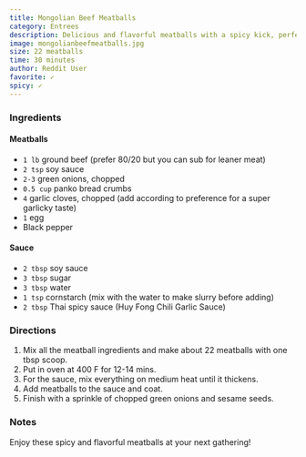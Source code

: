 ```yaml
---
title: Mongolian Beef Meatballs
category: Entrees 
description: Delicious and flavorful meatballs with a spicy kick, perfect for any gathering.
image: mongolianbeefmeatballs.jpg
size: 22 meatballs
time: 30 minutes
author: Reddit User
favorite: ✓
spicy: ✓
---
```


### Ingredients

#### Meatballs

* `1 lb` ground beef (prefer 80/20 but you can sub for leaner meat)
* `2 tsp` soy sauce
* `2-3` green onions, chopped
* `0.5 cup` panko bread crumbs
* `4` garlic cloves, chopped (add according to preference for a super garlicky taste)
* `1` egg
* Black pepper

#### Sauce

* `2 tbsp` soy sauce
* `3 tbsp` sugar
* `3 tbsp` water
* `1 tsp` cornstarch (mix with the water to make slurry before adding)
* `2 tbsp` Thai spicy sauce (Huy Fong Chili Garlic Sauce)

### Directions

1. Mix all the meatball ingredients and make about 22 meatballs with one tbsp scoop. 
2. Put in oven at 400 F for 12-14 mins.
3. For the sauce, mix everything on medium heat until it thickens. 
4. Add meatballs to the sauce and coat.
5. Finish with a sprinkle of chopped green onions and sesame seeds.

### Notes

Enjoy these spicy and flavorful meatballs at your next gathering!